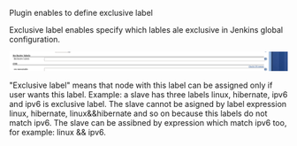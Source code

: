 Plugin enables to define exclusive label

Exclusive label enables specify which lables ale exclusive in Jenkins
global configuration.

![](docs/images/exlcusive.png)

"Exclusive label" means that node with this label can be assigned only
if user wants this label. Example: a slave has three labels linux,
hibernate, ipv6 and ipv6 is exclusive label. The slave cannot be asigned
by label expression linux, hibernate, linux&&hibernate and so on because
this labels do not match ipv6. The slave can be assibned by expression
which match ipv6 too, for example: linux && ipv6.
